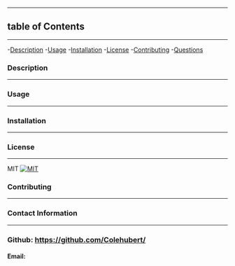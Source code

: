 # 
  ----------------
  ## table of Contents
  -----------------------
  -[Description](#description)
  -[Usage](#usage)
  -[Installation](#installation)
  -[License](#license)
  -[Contributing](#contributing)
  -[Questions](#questions)

### Description
-------------------


### Usage
-----------


### Installation
-------------------


### License
-------------
MIT
[![MIT](https://img.shields.io/badge/License-MIT-yellow.svg)](https://opensource.org/licenses/MIT)


### Contributing
-------------------


### Contact Information
-------------------------
### Github: https://github.com/Colehubert/
#### Email: 

